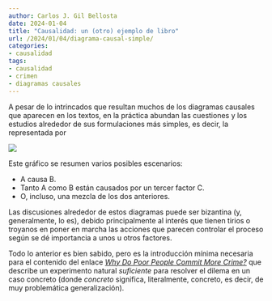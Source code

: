```yaml
---
author: Carlos J. Gil Bellosta
date: 2024-01-04
title: "Causalidad: un (otro) ejemplo de libro"
url: /2024/01/04/diagrama-causal-simple/
categories:
- causalidad
tags:
- causalidad
- crimen
- diagramas causales
---
```


A pesar de lo intrincados que resultan muchos de los diagramas causales que aparecen en los textos, en la práctica abundan las cuestiones y los estudios alrededor de sus formulaciones más simples, es decir, la representada por

![](/wp-uploads/2024/simple_causal_diagram.png#center)

Este gráfico se resumen varios posibles escenarios:

* A causa B.
* Tanto A como B están causados por un tercer factor C.
* O, incluso, una mezcla de los dos anteriores.

Las discusiones alrededor de estos diagramas puede ser bizantina (y, generalmente, lo es), debido principalmente al interés que tienen tirios o troyanos en poner en marcha las acciones que parecen controlar el proceso según se dé importancia a unos u otros factores.

Todo lo anterior es bien sabido, pero es la introducción mínima necesaria para el contenido del enlace
[_Why Do Poor People Commit More Crime?_](https://marginalrevolution.com/marginalrevolution/2023/12/why-do-wealthier-people-commit-less-crime.html)
que describe un experimento natural _suficiente_ para resolver el dilema en un caso concreto (donde _concreto_ significa, literalmente, concreto, es decir, de muy problemática generalización).

